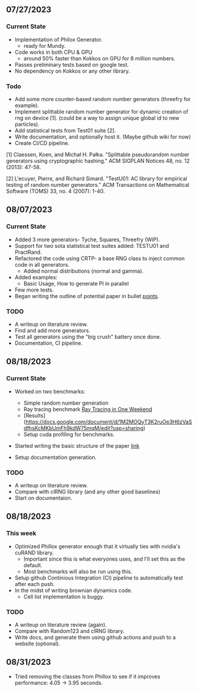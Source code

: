 ## 07/27/2023

### Current State
+ Implementation of Philox Generator.
    + ready for Mundy.
+ Code works in both CPU & GPU
    + around 50% faster than Kokkos on GPU for 8 million numbers.
+ Passes preliminary tests based on google test.
+ No dependency on Kokkos or any other library.

### Todo
+ Add some more counter-based random number generators (threefry for example).
+ Implement splittable random number generator for dynamic creation of rng on device [1]. (could be a way to assign unique global id to new particles).
+ Add statistical tests from Test01 suite [2]. 
+ Write documentation, and optionally host it. (Maybe github wiki for now)
+ Create CI/CD pipeline.



[1] Claessen, Koen, and Michał H. Pałka. "Splittable pseudorandom number generators using cryptographic hashing." ACM SIGPLAN Notices 48, no. 12 (2013): 47-58.

[2] L'ecuyer, Pierre, and Richard Simard. "TestU01: AC library for empirical testing of random number generators." ACM Transactions on Mathematical Software (TOMS) 33, no. 4 (2007): 1-40.


## 08/07/2023

### Current State
+ Added 3 more generators- Tyche, Squares, Threefry (WIP).
+ Support for two sota statistical test suites added: TESTU01 and PractRand.
+ Refactored the code using CRTP- a base RNG class to inject common code in all generators.
    + Added normal distributions (normal and gamma).
+ Added examples:
    + Basic Usage, How to generate PI in parallel
+ Few more tests. 
+ Began writing the outline of potential paper in bullet [points](https://docs.google.com/document/d/e/2PACX-1vQBQjIKm9oG2mufLpKI5uZOLZ7cLiEGABTQ4hC8LNSjYd-0e_9EIH4ftEDlammmbo-pHtJYgZ8orBNq/pub). 

### TODO
+ A writeup on literature review.
+ Find and add more generators.  
+ Test all generators using the "big crush" battery once done.
+ Documentation, CI pipeline.


## 08/18/2023

### Current State
+ Worked on two benchmarks:
    + Simple random number generation
    + Ray tracing benchmark [Ray Tracing in One Weekend](https://github.com/Shihab-Shahriar/raytracinginoneweekendincuda.git)
    + [Results] (https://docs.google.com/document/d/1M2MOQyT3K2ruOe3H6zVaSdfhsKcMKbUmFh9kdW75mqM/edit?usp=sharing)
    + Setup cuda profiling for benchmarks.

+ Started writing the basic structure of the paper [link](https://docs.google.com/document/d/1M2MOQyT3K2ruOe3H6zVaSdfhsKcMKbUmFh9kdW75mqM/edit?usp=sharing)
+ Setup documentation generation.

### TODO
+ A writeup on literature review.
+ Compare with clRNG library (and any other good baselines)
+ Start on documentaion. 

## 08/18/2023

### This week
+ Optimized Phillox generator enough that it virtually ties with nvidia's cuRAND library.
    + Important since this is what everyones uses, and I'll set this as the default.
    + Most benchmarks will also be run using this.
+ Setup github Continious Integration (CI) pipeline to automatically test after each push.
+ In the midst of writing brownian dynamics code.
    + Cell list implementation is buggy.


### TODO
+ A writeup on literature review (again).
+ Compare with Random123 and clRNG library.
+ Write docs, and generate them using github actions and push to a website (optional).


## 08/31/2023
+ Tried removing the classes from Phillox to see if it improves performance: 4.05 -> 3.95 seconds.
